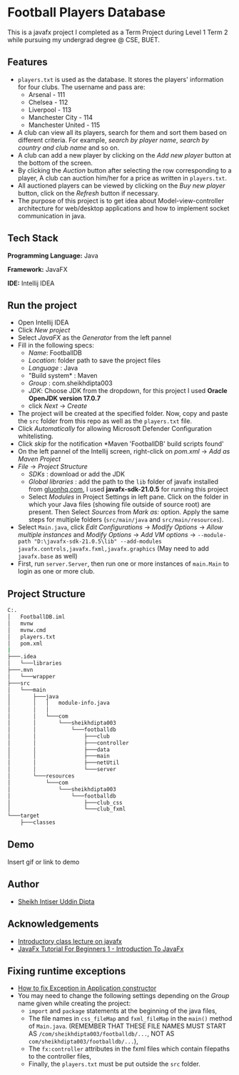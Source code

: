 
# Football Players Database

This is a javafx project I completed as a Term Project during Level 1 Term 2 while pursuing my undergrad degree @ CSE, BUET.

## Features

- ```players.txt``` is used as the database. It stores the players' information for four clubs. The username and pass are:
   - Arsenal - 111
   - Chelsea - 112
   - Liverpool - 113
   - Manchester City - 114
   - Manchester United - 115
- A club can view all its players, search for them and sort them based on different criteria. For example, *search by player name*, *search by country and club name* and so on.
- A club can add a new player by clicking on the *Add new player* button at the bottom of the screen.
- By clicking the *Auction* button after selecting the row corresponding to a player, A club can auction him/her for a price as written in ```players.txt```. 
- All auctioned players can be viewed by clicking on the *Buy new player* button, click on the *Refresh* button if necessary.
- The purpose of this project is to get idea about Model-view-controller architecture for web/desktop applications and how to implement socket communication in java.


## Tech Stack

**Programming Language:** Java

**Framework:** JavaFX

**IDE:** Intellij IDEA


## Run the project

- Open Intellij IDEA
- Click *New project*
- Select *JavaFX* as the *Generator* from the left pannel
- Fill in the following specs:
  - *Name*: FootballDB
  - *Location*: folder path to save the project files
  - *Language* : Java
  - "Build system* : Maven
  - *Group* : com.sheikhdipta003
  - *JDK*: Choose JDK from the dropdown, for this project I used **Oracle OpenJDK version 17.0.7**
  - click *Next* -> *Create*
- The project will be created at the specified folder. Now, copy and paste the ```src``` folder from this repo as well as the ```players.txt``` file.
- Click *Automatically* for allowing Microsoft Defender Configuration whitelisting.
- Click *skip* for the notification *Maven 'FootballDB' build scripts found'
- On the left pannel of the Intellij screen, right-click on *pom.xml* -> *Add as Maven Project*
- *File* -> *Project Structure*
  - *SDKs* : download or add the JDK
  - *Global libraries* : add the path to the ```lib``` folder of javafx installed from [gluonhq.com](https://gluonhq.com/products/javafx/), I used **javafx-sdk-21.0.5** for running this project
  - Select *Modules* in Project Settings in left pane. Click on the folder in which your Java files (showing file outside of source root) are present. Then Select *Sources* from *Mark as:* option. Apply the same steps for multiple folders (```src/main/java``` and ```src/main/resources```).
- Select ```Main.java```, click *Edit Configurations* -> *Modify Options* -> *Allow multiple instances* and *Modify Options* -> *Add VM options* -> ```--module-path "D:\javafx-sdk-21.0.5\lib" --add-modules javafx.controls,javafx.fxml,javafx.graphics``` (May need to add ```javafx.base``` as well)
- First, run ```server.Server```, then run one or more instances of ```main.Main``` to login as one or more club.
## Project Structure


```bash
C:.
│   FootballDB.iml
│   mvnw
│   mvnw.cmd
│   players.txt
│   pom.xml
|
├───.idea
│   └───libraries
├───.mvn
│   └───wrapper
├───src
│   └───main
│       ├───java
│       │   │   module-info.java
│       │   │
│       │   └───com
│       │       └───sheikhdipta003
│       │           └───footballdb
│       │               ├───club
│       │               ├───controller
│       │               ├───data
│       │               ├───main
│       │               ├───netUtil
│       │               └───server
│       └───resources
│           └───com
│               └───sheikhdipta003
│                   └───footballdb
│                       ├───club_css
│                       └───club_fxml
└───target
    ├───classes
```
## Demo

Insert gif or link to demo


## Author

- [Sheikh Intiser Uddin Dipta](https://www.github.com/sheikhDipta003)


## Acknowledgements

 - [Introductory class lecture on javafx](https://drive.google.com/file/d/1ZZDDhQ09lbbvnm7mnmCtslU4kdIzDRX0/view?usp=sharing)
 - [JavaFx Tutorial For Beginners 1 - Introduction To JavaFx](https://youtu.be/9YrmON6nlEw?si=5YZaQsfVie4x2rv7)



## Fixing runtime exceptions

- [How to fix Exception in Application constructor](https://stackoverflow.com/questions/57166325/how-to-fix-exception-in-application-constructor)
- You may need to change the following settings depending on the *Group* name given while creating the project:
  - ```import``` and ```package``` statements at the beginning of the java files,
  - The file names in ```css_fileMap``` and ```fxml_fileMap``` in the ```main()``` method of ```Main.java```. (REMEMBER THAT THESE FILE NAMES MUST START AS ```/com/sheikhdipta003/footballdb/...```, NOT AS ```com/sheikhdipta003/footballdb/...```),
  - The ```fx:controller``` attributes in the fxml files which contain filepaths to the controller files,
  - Finally, the ```players.txt``` must be put outside the ```src``` folder.